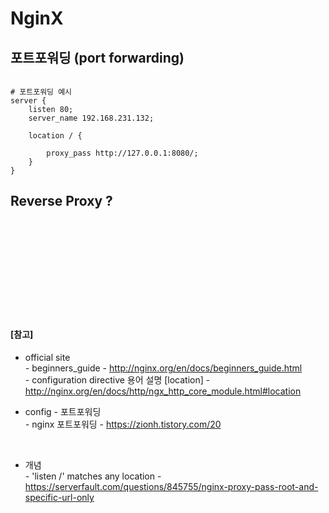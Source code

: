 # NginX

## 포트포워딩 (port forwarding)

``` vi

# 포트포워딩 예시
server {
    listen 80;
    server_name 192.168.231.132;

    location / {

        proxy_pass http://127.0.0.1:8080/;
    }
}

```




## Reverse Proxy ? 












<br><br><br>
<br><br><br>
<br><br><br>

#### [참고] <br>
  * official site <br>
  *-* beginners_guide - http://nginx.org/en/docs/beginners_guide.html <br>
  *-* configuration directive 용어 설명 [location] - http://nginx.org/en/docs/http/ngx_http_core_module.html#location <br>


  * config - 포트포워딩 <br>
  *-* nginx 포트포워딩 - https://zionh.tistory.com/20 <br>

  <br>

  * 개념 <br>
  *-* 'listen /' matches any location - https://serverfault.com/questions/845755/nginx-proxy-pass-root-and-specific-url-only <br>